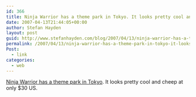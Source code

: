 ```yaml
---
id: 366
title: Ninja Warrior has a theme park in Tokyo. It looks pretty cool and cheep at only $30 US.
date: 2007-04-13T21:44:05+00:00
author: Stefan Hayden
layout: post
guid: http://www.stefanhayden.com/blog/2007/04/13/ninja-warrior-has-a-theme-park-in-tokyo-it-looks-pretty-cool/
permalink: /2007/04/13/ninja-warrior-has-a-theme-park-in-tokyo-it-looks-pretty-cool/
Post:
  - link
categories:
  - web
---
```

<p><a href="http://www.musclepark.jp/index.html">Ninja Warrior has a theme park in Tokyo</a>. It looks pretty cool and cheep at only $30 US.
</p>
